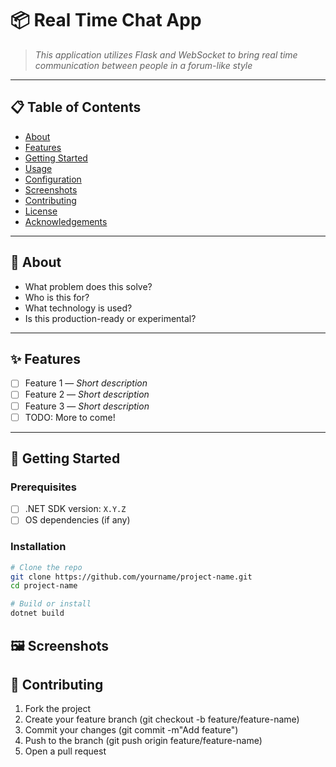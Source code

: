 # 📦 Real Time Chat App

> _This application utilizes Flask and WebSocket to bring real time communication between people in a forum-like style_  

---

## 📋 Table of Contents

- [About](#about)
- [Features](#features)
- [Getting Started](#getting-started)
- [Usage](#usage)
- [Configuration](#configuration)
- [Screenshots](#screenshots)
- [Contributing](#contributing)
- [License](#license)
- [Acknowledgements](#acknowledgements)

---

## 🧩 About

- What problem does this solve?
- Who is this for?
- What technology is used?
- Is this production-ready or experimental?

---

## ✨ Features

- [ ] Feature 1 — _Short description_
- [ ] Feature 2 — _Short description_
- [ ] Feature 3 — _Short description_
- [ ] TODO: More to come!

---

## 🚀 Getting Started

### Prerequisites

- [ ] .NET SDK version: `X.Y.Z`
- [ ] OS dependencies (if any)

### Installation

```bash
# Clone the repo
git clone https://github.com/yourname/project-name.git
cd project-name

# Build or install
dotnet build
```

## 🖼️ Screenshots


## 🤝 Contributing
1. Fork the project 
2. Create your feature branch (git checkout -b feature/feature-name)
3. Commit your changes (git commit -m"Add feature")
4. Push to the branch (git push origin feature/feature-name)
5. Open a pull request 

